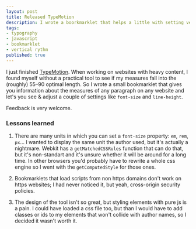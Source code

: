 ```yaml
---
layout: post
title: Released TypeMotion
description: I wrote a boorkmarklet that helps a little with setting vertical rythm.
tags: 
- typography
- javascript
- bookmarklet
- vertical rythm
published: true
---
```

I just finished [TypeMotion](http://yannick-lohse.fr/TypeMotion/). When working on websites with heavy content, I found myself without a practical tool to see if my measures fall into the (roughly) 55–90 optimal length. So I wrote a small bookmarklet that gives you information about the measures of any paragraph on any website and let's you see & adjust a couple of settings like `font-size` and `line-height`.

Feedback is very welcome.

### Lessons learned

1. There are many units in which you can set a `font-size` property: `em`, `rem`, `px`… I wanted to display the same unit the author used, but it's actually a nightmare. Webkit has a `getMatchedCSSRules` function that can do that, but it's non-standart and it's unsure whether it will be around for a long time. In other browsers you'd probably have to rewrite a whole css engine so I went with the `getComputedStyle` for those ones.

2. Bookmarklets that load scripts from non https domains don't work on https websites; I had never noticed it, but yeah, cross-origin security policies.

3. The design of the tool isn't so great, but styling elements with pure js is a pain. I could have loaded a css file too, but than I would have to add classes or ids to my elements that won't collide with author names, so I decided it wasn't worth it.
